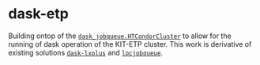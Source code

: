 # dask-etp

Building ontop of the [`dask_jobqueue.HTCondorCluster`][htcondor] to allow for
the running of dask operation of the KIT-ETP cluster. This work is derivative
of existing solutions [`dask-lxplus`][dask-lxplus] and
[`lpcjobqueue`][lpcjobqueue].

[dask-lxplus]: https://github.com/cernops/dask-lxplus
[htcondor]: https://jobqueue.dask.org/en/latest/generated/dask_jobqueue.HTCondorCluster.html
[lpcjobqueue]: https://github.com/CoffeaTeam/lpcjobqueue
